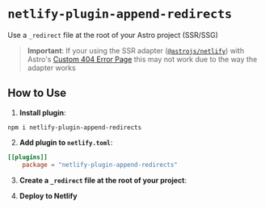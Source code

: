 # `netlify-plugin-append-redirects`

Use a `_redirect` file at the root of your Astro project (SSR/SSG)

> **Important**: If your using the SSR adapter ([`@astrojs/netlify`](https://docs.astro.build/en/guides/integrations-guide/netlify/)) with Astro's [Custom 404 Error Page](https://docs.astro.build/en/core-concepts/astro-pages/#custom-404-error-page) this may not work due to the way the adapter works

## How to Use

1) **Install plugin**: 

```
npm i netlify-plugin-append-redirects
```

2) **Add plugin to `netlify.toml`**:

```toml
[[plugins]]
    package = "netlify-plugin-append-redirects"
```

3) **Create a `_redirect` file at the root of your project**:

4) **Deploy to Netlify**
